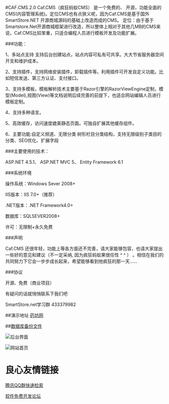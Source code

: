 #CAF.CMS.2.0
Caf.CMS（疯狂蚂蚁CMS） 是一个免费的、 开源，功能全面的CMS(内容管理系统)。定位CMS也有点狭义呢，因为Caf.CMS是基于国外SmartStore.NET 开源商城源码的基础上改造而成的CMS。
定位：由于基于Smartstore.Net开源商城框架进行改造，所以整体上相对于其他几MB的CMS来说，Caf.CMS比较笨重，只适合编程人员进行模板开发及功能扩展。

###功能：

1、多站点支持 支持后台创建站点，站点内容可私有可共享。大大节省服务器空间开支和维护成本。

2、支持插件，支持网络安装插件，卸载插件等。利用插件可开发自定义功能。比如短信发送、第三方认证、支付接口。

3、支持多模板，模板解析技术主要基于Razor引擎的RazorViewEngine定制，模型(Model),视图(View)等文档说明后续完善的前提下，也适合网站编辑人员进行模板定制。

4、支持多种语言。

5、高效缓存，访问速度媲美静态页面。可独自扩展其他缓存组件。

6、主要功能:自定义频道、无限分类 树形栏目分类结构，支持无限级别子类目的分类、SEO优化、扩展字段


###主要使用的技术： 

ASP.NET 4.5.1、 ASP.NET MVC 5、  Entity Framework 6.1

###系统环境

操作系统：Windows Sever 2008+

IIS版本：IIS 7.0+（推荐）

.NET版本：.NET Framework4.0+

数据库：SQLSEVER2008+

许可：无限制+永久免费

###声明

Caf.CMS 还很年轻，功能上等各方面还不完善，请大家能够包容，也请大家提出一些好的意见和建议（不一定采纳, 因为疯狂蚂蚁果很任性 ^ ^ ） 。相信在我们的共同努力下它会一步步成长起来，希望能够看到他疯狂的那一天......

###协议

开源、免费（商业项目）

有疑问的话就悄悄联系下我们吧

SmartStore.net学习群 433379982

##演示地址 [药坊网](http://yao.02964.com/)

##[数据库备份文件](http://pan.baidu.com/s/1kUKrv0N)

![](https://git.oschina.net/sframework/CAF.CMS.2.0/raw/master/yaofang_backend.jpg "后台界面")

![](https://git.oschina.net/sframework/CAF.CMS.2.0/raw/master/yaofang_index.jpg "网站首页")

 # 良心友情链接

[腾讯QQ群快速检索](http://u.720life.cn/s/8cf73f7c)

[软件免费开发论坛](http://u.720life.cn/s/bbb01dc0)